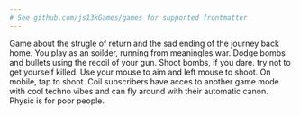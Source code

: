 ```yaml
---
# See github.com/js13kGames/games for supported frontmatter
---
```

Game about the strugle of return and the sad ending of the journey back home.  You play as an soilder, running from meaningles war. Dodge bombs and bullets using the recoil of your gun. Shoot bombs, if you dare. try not to get yourself killed. Use your mouse to aim and left mouse to shoot. On mobile, tap to shoot. Coil subscribers have acces to another game mode with cool techno vibes and can fly around with their automatic canon. Physic is for poor people.